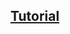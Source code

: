 ## [Tutorial](https://medium.com/@dinyangetoh/how-to-build-simple-restful-api-with-nodejs-expressjs-and-mongodb-99348012925d)
